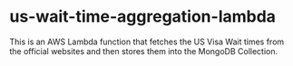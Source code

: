 # us-wait-time-aggregation-lambda

This is an AWS Lambda function that fetches the US Visa Wait times from the official websites and then stores them into the MongoDB Collection.
